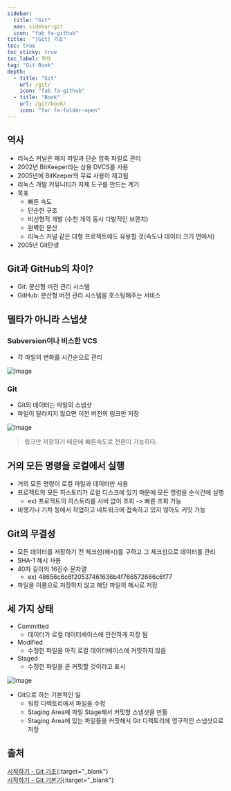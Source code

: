 ```yaml
---
sidebar:
  title: "Git"
  nav: sidebar-git
  icon: "fab fa-github"
title:  "[Git] 기초"
toc: true
toc_sticky: true
toc_label: 목차
tag: "Git Book"
depth: 
  - title: "Git"
    url: /git/
    icon: "fab fa-github"
  - title: "Book"
    url: /git/book/
    icon: "far fa-folder-open"
---
```

## 역사
* 리눅스 커널은 패치 파일과 단순 압축 파일로 관리
* 2002년 BitKeeper라는 상용 DVCS를 사용
* 2005년에 BitKeeper의 무료 사용이 제고됨
* 리눅스 개발 커뮤니티가 자체 도구를 만드는 계기
* 목표
  * 빠른 속도
  * 단순한 구조
  * 비선형적 개발 (수천 개의 동시 다발적인 브랜치)
  * 완벽한 분산
  * 리눅스 커널 같은 대형 프로젝트에도 유용할 것(속도나 데이터 크기 면에서)
* 2005년 Git탄생

## Git과 GitHub의 차이?
* Git: 분산형 버전 관리 시스템
* GitHub: 분산형 버전 관리 시스템을 호스팅해주는 서비스

## 델타가 아니라 스냅샷
### Subversion이나 비스한 VCS
* 각 파일의 변화를 시간순으로 관리

![Image](https://git-scm.com/book/en/v2/images/deltas.png)  

### Git
* Git의 데이터는 파일의 스냅샷
* 파일이 달라지지 않으면 이전 버전의 링크만 저장

![Image](https://git-scm.com/book/en/v2/images/snapshots.png)  

> 링크만 저장하기 때문에 빠른속도로 전환이 가능하다.

## 거의 모든 명령을 로컬에서 실행
* 거의 모든 명령이 로컬 파일과 데이터만 사용
* 프로젝트의 모든 히스토리가 로컬 디스크에 있기 때문에 모든 명령을 순식간에 실행
  * ex) 프로젝트의 히스토리를 서버 없이 조회 -> 빠른 조회 가능
* 비행기나 기차 등에서 작업하고 네트워크에 접속하고 있지 않아도 커밋 가능

## Git의 무결성
* 모든 데이터를 저장하기 전 체크섬(해시)를 구하고 그 체크섬으로 데이터를 관리
* SHA-1 해시 사용
* 40자 길이의 16진수 문자열
  * ex) 48656c6c6f20537461636b4f766572666c6f77
* 파일을 이름으로 저장하지 않고 해당 파일의 해시로 저장

## 세 가지 상태
* Committed
  * 데이터가 로컬 데이터베이스에 안전하게 저장 됨
* Modified
  * 수정한 파일을 아직 로컬 데이터베이스에 커밋하지 않음
* Staged
  * 수정한 파일을 곧 커밋할 것이라고 표시

![Image](https://git-scm.com/book/en/v2/images/areas.png)  

* Git으로 하는 기본적인 일
  * 워킹 디렉토리에서 파일을 수정
  * Staging Area에 파일 Stage해서 커밋할 스냅샷을 만듦
  * Staging Area에 있는 파일들을 커밋해서 Git 디렉토리에 영구적인 스냅샷으로 저장

## 출처
[<i class="fas fa-link"></i> 시작하기 - Git 기초](https://git-scm.com/book/ko/v2/%EC%8B%9C%EC%9E%91%ED%95%98%EA%B8%B0-Git-%EA%B8%B0%EC%B4%88){:target="_blank"}  
[<i class="fas fa-link"></i> 시작하기 - Git 기본기](https://jhouse0317.tistory.com/entry/13-%EC%8B%9C%EC%9E%91%ED%95%98%EA%B8%B0-Git-%EA%B8%B0%EB%B3%B8%EA%B8%B0){:target="_blank"}
